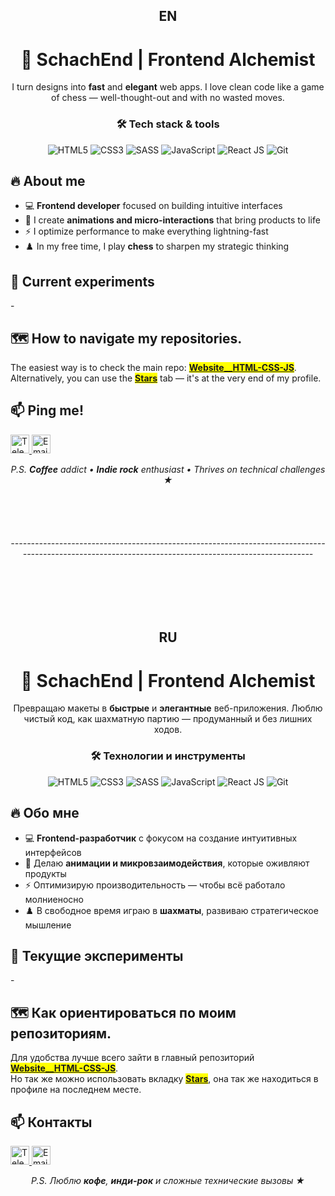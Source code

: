 <h2 align="center">EN</h2>
<h1 align="center">🚀 SchachEnd | Frontend Alchemist</h1>
<p align="center">I turn designs into <strong>fast</strong> and <strong>elegant</strong> web apps. I love clean code like a game of chess — well-thought-out and with no wasted moves.</p>

<h3 align="center">🛠️ Tech stack & tools</h3>
<p align="center">
  <img src="https://img.shields.io/badge/HTML5-E34F26?style=for-the-badge&logo=html5&logoColor=white" alt="HTML5">
  <img src="https://img.shields.io/badge/CSS-1572B6?style=for-the-badge&logo=css&logoColor=white" alt="CSS3">
  <img src="https://img.shields.io/badge/Sass-CC6699?style=for-the-badge&logo=sass&logoColor=white" alt="SASS">
  <img src="https://img.shields.io/badge/JavaScript-F7DF1E?style=for-the-badge&logo=javascript&logoColor=black" alt="JavaScript">
  <img src="https://img.shields.io/badge/React-61DAFB?style=for-the-badge&logo=react&logoColor=black" alt="React JS">
  <img src="https://img.shields.io/badge/Git-F05032?style=for-the-badge&logo=git&logoColor=white" alt="Git">
</p>

<h2>🔥 About me</h2>
<ul>
  <li>💻 <strong>Frontend developer</strong> focused on building intuitive interfaces</li>
  <li>🎨 I create <strong>animations and micro-interactions</strong> that bring products to life</li>
  <li>⚡ I optimize performance to make everything lightning-fast</li>
  <li>♟️ In my free time, I play <strong>chess</strong> to sharpen my strategic thinking</li>
</ul>

<h2>🧪 Current experiments</h2>
-

<h2>🗺️ How to navigate my repositories.</h2>
<p>
  The easiest way is to check the main repo: <strong><mark><a href="https://github.com/SchachEnd/Website__HTML-CSS-JS.git">Website__HTML-CSS-JS</a></mark></strong>.<br>
  Alternatively, you can use the <strong><mark><a href="https://github.com/SchachEnd?tab=stars">Stars</a></mark></strong> tab — it's at the very end of my profile.<br>
</p>

<h2>📫 Ping me!</h2>
<p>
  <a href="https://t.me/SchachEnd">
    <img src="https://img.icons8.com/color/48/000000/telegram-app--v1.png" width="30" alt="Telegram"/>
  </a>
  <a href="mailto:work_email.danil@bk.ru">
    <img src="https://img.icons8.com/fluency/48/000000/gmail.png" width="30" alt="Email"/>
  </a>
</p>

<p align="center">
  <em>P.S. <strong>Coffee</strong> addict • <strong>Indie rock</strong> enthusiast • Thrives on technical challenges ★</em>
</p>



<br>
<br>
<br>
<h6 align="center">------------------------------------------------------------------------------------------------------------------------------------------------------</h6>
<br>
<br>
<br>




<h2 align="center">RU</h2>
<h1 align="center">🚀 SchachEnd | Frontend Alchemist</h1>
<p align="center">Превращаю макеты в <strong>быстрые</strong> и <strong>элегантные</strong> веб-приложения. Люблю чистый код, как шахматную партию — продуманный и без лишних ходов.</p>

<h3 align="center">🛠️ Технологии и инструменты</h3>
<p align="center">
  <img src="https://img.shields.io/badge/HTML5-E34F26?style=for-the-badge&logo=html5&logoColor=white" alt="HTML5">
  <img src="https://img.shields.io/badge/CSS-1572B6?style=for-the-badge&logo=css&logoColor=white" alt="CSS3">
  <img src="https://img.shields.io/badge/Sass-CC6699?style=for-the-badge&logo=sass&logoColor=white" alt="SASS">
  <img src="https://img.shields.io/badge/JavaScript-F7DF1E?style=for-the-badge&logo=javascript&logoColor=black" alt="JavaScript">
  <img src="https://img.shields.io/badge/React-61DAFB?style=for-the-badge&logo=react&logoColor=black" alt="React JS">
  <img src="https://img.shields.io/badge/Git-F05032?style=for-the-badge&logo=git&logoColor=white" alt="Git">
</p>

<h2>🔥 Обо мне</h2>
<ul>
  <li>💻 <strong>Frontend-разработчик</strong> с фокусом на создание интуитивных интерфейсов</li>
  <li>🎨 Делаю <strong>анимации и микровзаимодействия</strong>, которые оживляют продукты</li>
  <li>⚡ Оптимизирую производительность — чтобы всё работало молниеносно</li>
  <li>♟️ В свободное время играю в <strong>шахматы</strong>, развиваю стратегическое мышление</li>
</ul>

<h2>🧪 Текущие эксперименты</h2>
-
<!-- <p>Изучаю <strong>React</strong> для расширения профессионального стека</p> -->

<h2>🗺️ Как ориентироваться по моим репозиториям.</h2>
<p>
  Для удобства лучше всего зайти в главный репозиторий <strong><mark><a href="https://github.com/SchachEnd/Website__HTML-CSS-JS.git">Website__HTML-CSS-JS</a></mark></strong>.<br>
  Но так же можно использовать вкладку <strong><mark><a href="https://github.com/SchachEnd?tab=stars">Stars</a></mark></strong>, она так же находиться в профиле на последнем месте.<br>
</p>

<h2>📫 Контакты</h2>
<p>
  <a href="https://t.me/SchachEnd">
    <img src="https://img.icons8.com/color/48/000000/telegram-app--v1.png" width="30" alt="Telegram"/>
  </a>
  <a href="mailto:work_email.danil@bk.ru">
    <img src="https://img.icons8.com/fluency/48/000000/gmail.png" width="30" alt="Email"/>
  </a>
</p>

<p align="center">
  <em>P.S. Люблю <strong>кофе</strong>, <strong>инди-рок</strong> и сложные технические вызовы ★</em>
</p>
